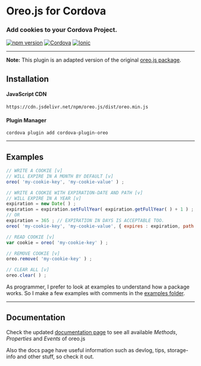# Oreo.js for Cordova
### Add cookies to your Cordova Project.

[![npm version](https://badge.fury.io/js/cordova-plugin-oreo.svg)](//npmjs.com/package/cordova-plugin-oreo)
[![Cordova](https://img.shields.io/badge/Cordova-Yes-blue.svg)](#available-platforms)
[![Ionic](https://img.shields.io/badge/Ionic%20Tested-No-gray.svg)](#available-platforms)

------

**Note:** This plugin is an adapted version of the original [oreo.js package](https://github.com/PudreteDiablo/oreo.js).

## Installation

#### JavaScript CDN
```
https://cdn.jsdelivr.net/npm/oreo.js/dist/oreo.min.js
```

#### Plugin Manager
```
cordova plugin add cordova-plugin-oreo
```

------

## Examples
```js
// WRITE A COOKIE [v]
// WILL EXPIRE IN A MONTH BY DEFAULT [v]
oreo( 'my-cookie-key', 'my-cookie-value' ) ;

// WRITE A COOKIE WITH EXPIRATION-DATE AND PATH [v]
// WILL EXPIRE IN A YEAR [v]
expiration = new Date( ) ;
expiration = expiration.setFullYear( expiration.getFullYear( ) + 1 ) ;
// OR 
expiration = 365 ; // EXPIRATION IN DAYS IS ACCEPTABLE TOO.
oreo( 'my-cookie-key', 'my-cookie-value', { expires : expiration, path : '/blog/' } ) ;

// READ COOKIE [v]
var cookie = oreo( 'my-cookie-key' ) ;

// REMOVE COOKIE [v]
oreo.remove( 'my-cookie-key' ) ;

// CLEAR ALL [v]
oreo.clear( ) ;
```

As programmer, I prefer to look at examples to understand how a package works. So I make a few examples with comments in the [examples folder](https://github.com/PudreteDiablo/oreo.js/tree/master/examples).

------

## Documentation
Check the updated [documentation page](https://pudretediablo.github.io/oreo.js) to see all available *Methods*, *Properties* and *Events* of oreo.js

Also the docs page have useful information such as devlog, tips, storage-info and other stuff, so check it out.